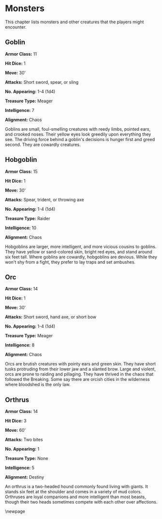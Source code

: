 # Monsters

This chapter lists monsters and other creatures that the
players might encounter.

## Goblin

**Armor Class:** 11

**Hit Dice:** 1

**Move:** 30'

**Attacks:** Short sword, spear, or sling

**No. Appearing:** 1-4 (1d4)

**Treasure Type:** Meager

**Intelligence:** 7

**Alignment:** Chaos

Goblins are small, foul-smelling creatures with reedy limbs,
pointed ears, and crooked noses. Their yellow eyes look greedily
upon everything they see. The driving force behind a goblin's
decisions is hunger first and greed second. They are cowardly
creatures.

## Hobgoblin

**Armor Class:** 15

**Hit Dice:** 1

**Move:** 30'

**Attacks:** Spear, trident, or throwing axe

**No. Appearing:** 1-4 (1d4)

**Treasure Type:** Raider

**Intelligence:** 10

**Alignment:** Chaos

Hobgoblins are larger, more intelligent, and more vicious
cousins to goblins. They have yellow or sand-colored skin,
bright red eyes, and stand around six feet tall. Where
goblins are cowardly, hobgoblins are devious. While they
won't shy from a fight, they prefer to lay traps and set
ambushes.

## Orc

**Armor Class:** 14

**Hit Dice:** 1

**Move:** 30'

**Attacks:** Short sword, hand axe, or short bow

**No. Appearing:** 1-4 (1d4)

**Treasure Type:** Meager

**Intelligence:** 8

**Alignment:** Chaos

Orcs are brutish creatures with pointy ears and green skin. They
have short tusks protruding from their lower jaw and a slanted
brow. Large and violent, orcs are prone to raiding and pillaging.
They have thrived in the chaos that followed the Breaking. Some
say there are orcish cities in the wilderness where bloodshed is
the only law.

## Orthrus

**Armor Class:** 14

**Hit Dice:** 3

**Move:** 60'

**Attacks:** Two bites

**No. Appearing:** 1

**Treasure Type:** None

**Intelligence:** 5

**Alignment:** Destiny

An orthrus is a two-headed hound commonly found living with
giants. It stands six feet at the shoulder and comes in a
variety of mud colors. Orthruses are loyal companions and
more intelligent than most beasts, though their two heads
sometimes compete with each other over affections.

\newpage
